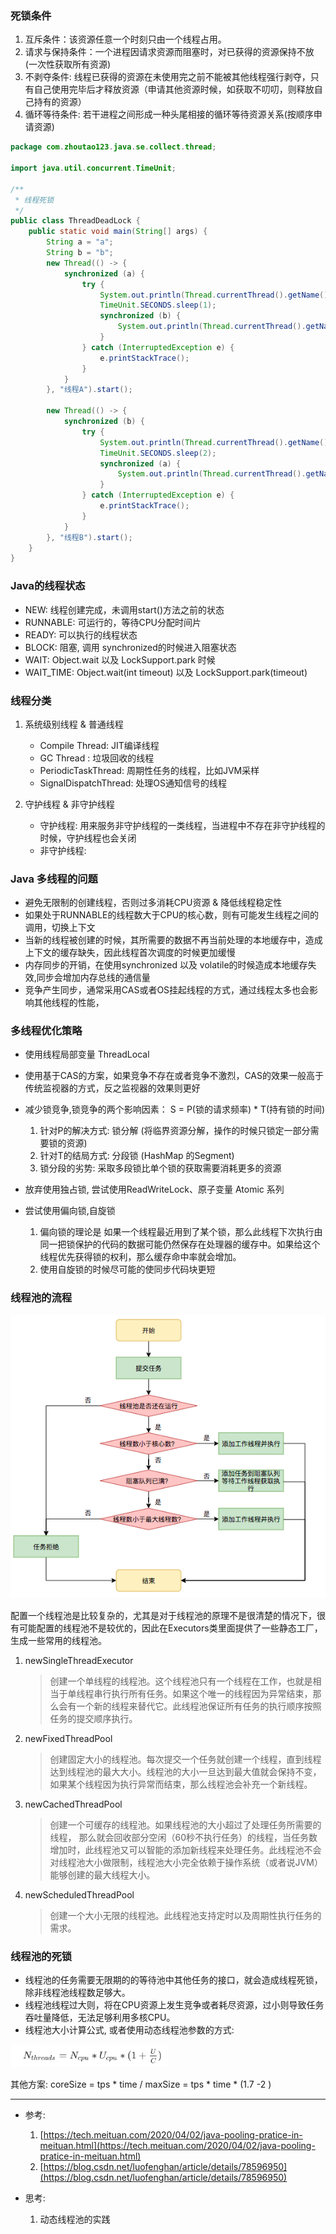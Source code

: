 ### 死锁条件

1. 互斥条件：该资源任意一个时刻只由一个线程占用。
2. 请求与保持条件：一个进程因请求资源而阻塞时，对已获得的资源保持不放(一次性获取所有资源)
3. 不剥夺条件: 线程已获得的资源在未使用完之前不能被其他线程强行剥夺，只有自己使用完毕后才释放资源（申请其他资源时候，如获取不叨叨，则释放自己持有的资源）
4. 循环等待条件: 若干进程之间形成一种头尾相接的循环等待资源关系(按顺序申请资源)

```java
package com.zhoutao123.java.se.collect.thread;

import java.util.concurrent.TimeUnit;

/**
 * 线程死锁
 */
public class ThreadDeadLock {
    public static void main(String[] args) {
        String a = "a";
        String b = "b";
        new Thread(() -> {
            synchronized (a) {
                try {
                    System.out.println(Thread.currentThread().getName() + "获取到A锁");
                    TimeUnit.SECONDS.sleep(1);
                    synchronized (b) {
                        System.out.println(Thread.currentThread().getName() + "获取到B锁");
                    }
                } catch (InterruptedException e) {
                    e.printStackTrace();
                }
            }
        }, "线程A").start();

        new Thread(() -> {
            synchronized (b) {
                try {
                    System.out.println(Thread.currentThread().getName() + "获取到B锁");
                    TimeUnit.SECONDS.sleep(2);
                    synchronized (a) {
                        System.out.println(Thread.currentThread().getName() + "获取到A锁");
                    }
                } catch (InterruptedException e) {
                    e.printStackTrace();
                }
            }
        }, "线程B").start();
    }
}
```

### Java的线程状态
+ NEW: 线程创建完成，未调用start()方法之前的状态
+ RUNNABLE: 可运行的，等待CPU分配时间片
+ READY: 可以执行的线程状态
+ BLOCK: 阻塞, 调用 synchronized的时候进入阻塞状态
+ WAIT: Object.wait 以及 LockSupport.park 时候
+ WAIT_TIME: Object.wait(int timeout) 以及 LockSupport.park(timeout) 


### 线程分类

1. 系统级别线程 & 普通线程
    + Compile Thread: JIT编译线程
    + GC Thread : 垃圾回收的线程
    + PeriodicTaskThread: 周期性任务的线程，比如JVM采样
    + SignalDispatchThread: 处理OS通知信号的线程

2. 守护线程 & 非守护线程
    + 守护线程: 用来服务非守护线程的一类线程，当进程中不存在非守护线程的时候，守护线程也会关闭
    + 非守护线程:

### Java 多线程的问题

+ 避免无限制的创建线程，否则过多消耗CPU资源 & 降低线程稳定性
+ 如果处于RUNNABLE的线程数大于CPU的核心数，则有可能发生线程之间的调用，切换上下文
+ 当新的线程被创建的时候，其所需要的数据不再当前处理的本地缓存中，造成上下文的缓存缺失，因此线程首次调度的时候更加缓慢
+ 内存同步的开销，在使用synchronized 以及 volatile的时候造成本地缓存失效,同步会增加内存总线的通信量
+ 竞争产生同步，通常采用CAS或者OS挂起线程的方式，通过线程太多也会影响其他线程的性能，

### 多线程优化策略

+ 使用线程局部变量 ThreadLocal
+ 使用基于CAS的方案，如果竞争不存在或者竞争不激烈，CAS的效果一般高于传统监视器的方式，反之监视器的效果则更好
+ 减少锁竞争,锁竞争的两个影响因素： S = P(锁的请求频率) * T(持有锁的时间)
    1. 针对P的解决方式: 锁分解 (将临界资源分解，操作的时候只锁定一部分需要锁的资源)
    2. 针对T的结局方式: 分段锁 (HashMap 的Segment)
    3. 锁分段的劣势: 采取多段锁比单个锁的获取需要消耗更多的资源

+ 放弃使用独占锁, 尝试使用ReadWriteLock、原子变量 Atomic 系列
+ 尝试使用偏向锁,自旋锁
    1. 偏向锁的理论是 如果一个线程最近用到了某个锁，那么此线程下次执行由同一把锁保护的代码的数据可能仍然保存在处理器的缓存中。如果给这个线程优先获得锁的权利，那么缓存命中率就会增加。
    2. 使用自旋锁的时候尽可能的使同步代码块更短

### 线程池的流程
<img  alt="ss" src = "./img/thread_pool.png">


配置一个线程池是比较复杂的，尤其是对于线程池的原理不是很清楚的情况下，很有可能配置的线程池不是较优的，因此在Executors类里面提供了一些静态工厂，生成一些常用的线程池。

1. newSingleThreadExecutor
   > 创建一个单线程的线程池。这个线程池只有一个线程在工作，也就是相当于单线程串行执行所有任务。如果这个唯一的线程因为异常结束，那么会有一个新的线程来替代它。此线程池保证所有任务的执行顺序按照任务的提交顺序执行。

2. newFixedThreadPool
    > 创建固定大小的线程池。每次提交一个任务就创建一个线程，直到线程达到线程池的最大大小。线程池的大小一旦达到最大值就会保持不变，如果某个线程因为执行异常而结束，那么线程池会补充一个新线程。

3. newCachedThreadPool
    > 创建一个可缓存的线程池。如果线程池的大小超过了处理任务所需要的线程，
    那么就会回收部分空闲（60秒不执行任务）的线程，当任务数增加时，此线程池又可以智能的添加新线程来处理任务。此线程池不会对线程池大小做限制，线程池大小完全依赖于操作系统（或者说JVM）能够创建的最大线程大小。

4. newScheduledThreadPool
    > 创建一个大小无限的线程池。此线程池支持定时以及周期性执行任务的需求。


### 线程池的死锁

+ 线程池的任务需要无限期的的等待池中其他任务的接口，就会造成线程死锁，除非线程池线程数足够大。
+ 线程池线程过大则，将在CPU资源上发生竞争或者耗尽资源，过小则导致任务吞吐量降低，无法足够利用多核CPU。
+ 线程池大小计算公式, 或者使用动态线程池参数的方式:

<div style="width: 50%">
  <img src="./img/thread_pool_core_size.png" alt="222"/>
</div>

其他方案: coreSize = tps * time / maxSize = tps * time * (1.7 -2 )

--- 

+ 参考:
    1. [https://tech.meituan.com/2020/04/02/java-pooling-pratice-in-meituan.html](https://tech.meituan.com/2020/04/02/java-pooling-pratice-in-meituan.html)
    2. [https://blog.csdn.net/luofenghan/article/details/78596950](https://blog.csdn.net/luofenghan/article/details/78596950)

+ 思考:
    1. 动态线程池的实践
    <div style="width: 50%">
       <img  alt="" src="https://p0.meituan.net/travelcube/6c0091e92e90f50f89fd83f3b9eb5472135718.png"/>
    </div>
